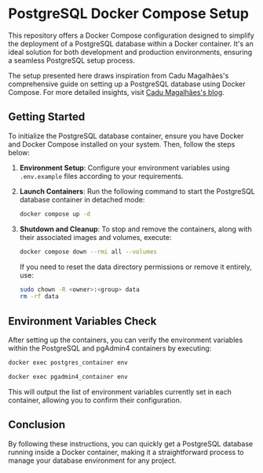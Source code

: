 # PostgreSQL Docker Compose Setup

This repository offers a Docker Compose configuration designed to simplify the deployment of a PostgreSQL database within a Docker container. It's an ideal solution for both development and production environments, ensuring a seamless PostgreSQL setup process.

The setup presented here draws inspiration from Cadu Magalhães's comprehensive guide on setting up a PostgreSQL database using Docker Compose. For more detailed insights, visit [Cadu Magalhães's blog](https://blog.cadumagalhaes.dev/how-to-setup-a-postgresql-database-with-docker-compose).

## Getting Started

To initialize the PostgreSQL database container, ensure you have Docker and Docker Compose installed on your system. Then, follow the steps below:

1. **Environment Setup**: Configure your environment variables using `.env.example` files according to your requirements.

2. **Launch Containers**: Run the following command to start the PostgreSQL database container in detached mode:

   ```bash
   docker compose up -d
   ```

3. **Shutdown and Cleanup**: To stop and remove the containers, along with their associated images and volumes, execute:

   ```bash
   docker compose down --rmi all --volumes
   ```

   If you need to reset the data directory permissions or remove it entirely, use:

   ```bash
   sudo chown -R <owner>:<group> data
   rm -rf data
   ```

## Environment Variables Check

After setting up the containers, you can verify the environment variables within the PostgreSQL and pgAdmin4 containers by executing:

```bash
docker exec postgres_container env
```

```bash
docker exec pgadmin4_container env
```

This will output the list of environment variables currently set in each container, allowing you to confirm their configuration.

## Conclusion

By following these instructions, you can quickly get a PostgreSQL database running inside a Docker container, making it a straightforward process to manage your database environment for any project.

